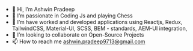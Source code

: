 - 👋 Hi, I’m Ashwin Pradeep
- 👀 I’m passionate in Coding Js and playing Chess
- 🌱 I’m have worked and  developed applications using Reactjs, Redux, TailwindCSS, Material-UI, SCSS, BEM - standards, AEM-UI integration, 
- 💞️ I’m looking to collaborate on Open-Source Projects
- 📫 How to reach me ashwin.pradeep9713@gmail.com
<!---
ashwin-pradeep/ashwin-pradeep is a ✨ special ✨ repository because its `README.md` (this file) appears on your GitHub profile.
You can click the Preview link to take a look at your changes.
--->
